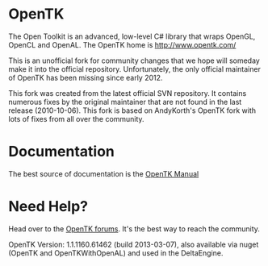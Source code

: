 OpenTK
======

The Open Toolkit is an advanced, low-level C# library that wraps OpenGL, OpenCL and OpenAL. The OpenTK home is http://www.opentk.com/

This is an unofficial fork for community changes that we hope will someday make it into the official repository. Unfortunately, the only official maintainer of OpenTK has been missing since early 2012.

This fork was created from the latest official SVN repository. It contains numerous fixes by the original maintainer that are not found in the last release (2010-10-06). This fork is based on AndyKorth's OpenTK fork with lots of fixes from all over the community. 

Documentation
=============

The best source of documentation is the [OpenTK Manual](http://www.opentk.com/doc)

Need Help?
==========

Head over to the [OpenTK forums](http://www.opentk.com/forum). It's the best way to reach the community.

OpenTK Version: 1.1.1160.61462 (build 2013-03-07), also available via nuget (OpenTK and OpenTKWithOpenAL) and used in the DeltaEngine.
